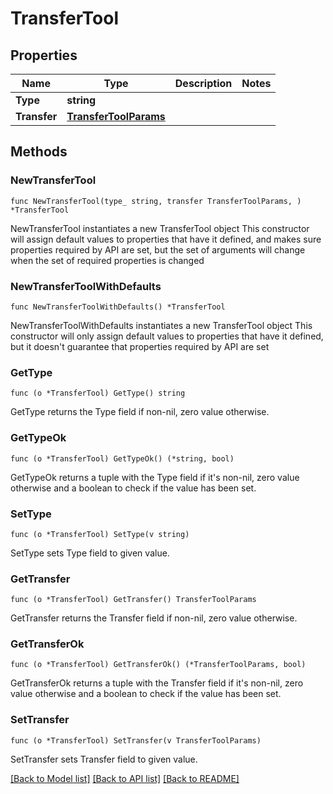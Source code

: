 # TransferTool

## Properties

Name | Type | Description | Notes
------------ | ------------- | ------------- | -------------
**Type** | **string** |  | 
**Transfer** | [**TransferToolParams**](TransferToolParams.md) |  | 

## Methods

### NewTransferTool

`func NewTransferTool(type_ string, transfer TransferToolParams, ) *TransferTool`

NewTransferTool instantiates a new TransferTool object
This constructor will assign default values to properties that have it defined,
and makes sure properties required by API are set, but the set of arguments
will change when the set of required properties is changed

### NewTransferToolWithDefaults

`func NewTransferToolWithDefaults() *TransferTool`

NewTransferToolWithDefaults instantiates a new TransferTool object
This constructor will only assign default values to properties that have it defined,
but it doesn't guarantee that properties required by API are set

### GetType

`func (o *TransferTool) GetType() string`

GetType returns the Type field if non-nil, zero value otherwise.

### GetTypeOk

`func (o *TransferTool) GetTypeOk() (*string, bool)`

GetTypeOk returns a tuple with the Type field if it's non-nil, zero value otherwise
and a boolean to check if the value has been set.

### SetType

`func (o *TransferTool) SetType(v string)`

SetType sets Type field to given value.


### GetTransfer

`func (o *TransferTool) GetTransfer() TransferToolParams`

GetTransfer returns the Transfer field if non-nil, zero value otherwise.

### GetTransferOk

`func (o *TransferTool) GetTransferOk() (*TransferToolParams, bool)`

GetTransferOk returns a tuple with the Transfer field if it's non-nil, zero value otherwise
and a boolean to check if the value has been set.

### SetTransfer

`func (o *TransferTool) SetTransfer(v TransferToolParams)`

SetTransfer sets Transfer field to given value.



[[Back to Model list]](../README.md#documentation-for-models) [[Back to API list]](../README.md#documentation-for-api-endpoints) [[Back to README]](../README.md)


